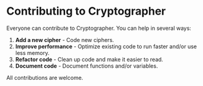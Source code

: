 # Contributing to Cryptographer

Everyone can contribute to Cryptographer. You can help in several ways:

1. <b>Add a new cipher</b> - Code new ciphers.
2. <b>Improve performance</b> - Optimize existing code to run faster and/or use less memory.
3. <b>Refactor code</b> - Clean up code and make it easier to read.
4. <b>Document code</b> - Document functions and/or variables.

All contributions are welcome.
